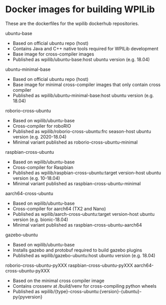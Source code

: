 Docker images for building WPILib
=================================

These are the dockerfiles for the wpilib dockerhub repositories.

ubuntu-base
 - Based on official ubuntu repo (host)
 - Contains Java and C++ native tools required for WPILib development
 - Base image for cross-compiler images
 - Published as wpilib/ubuntu-base:host ubuntu version (e.g. 18.04)

ubuntu-minimal-base
 - Based on official ubuntu repo (host)
 - Base image for minimal cross-compiler images that only contain cross compiler
 - Published as wpilib/ubuntu-minimal-base:host ubuntu version (e.g. 18.04)

roborio-cross-ubuntu
 - Based on wpilib/ubuntu-base
 - Cross-compiler for roboRIO
 - Published as wpilib/roborio-cross-ubuntu:frc season-host ubuntu version
   (e.g. 2020-18.04)
 - Minimal variant published as roborio-cross-ubuntu-minimal

raspbian-cross-ubuntu
 - Based on wpilib/ubuntu-base
 - Cross-compiler for Raspbian
 - Published as wpilib/raspbian-cross-ubuntu:target version-host ubuntu version
   (e.g. 10-18.04)
 - Minimal variant published as raspbian-cross-ubuntu-minimal

aarch64-cross-ubuntu
 - Based on wpilib/ubuntu-base
 - Cross-compiler for aarch64 (TX2 and Nano)
 - Published as wpilib/aarch-cross-ubuntu:target version-host ubuntu version
   (e.g. bionic-18.04)
 - Minimal variant published as raspbian-cross-ubuntu-aarch64

gazebo-ubuntu
 - Based on wpilib/ubuntu-base
 - Installs gazebo and protobuf required to build gazebo plugins
 - Published as wpilib/gazebo-ubuntu:host ubuntu version (e.g. 18.04)

roborio-cross-ubuntu-pyXXX
raspbian-cross-ubuntu-pyXXX
aarch64-cross-ubuntu-pyXXX
- Based on the minimal cross compiler image
- Contains crossenv at /build/venv for cross-compiling python wheels
- Published as wpilib/{type}-cross-ubuntu:{version}-{ubuntu}-py{pyversion}
